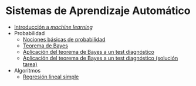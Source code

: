 # Sistemas de Aprendizaje Automático

- [Introducción a *machine learning*](./intro-ml.md)
- Probabilidad
  - [Nociones básicas de probabilidad](./probabilidad/probabilidad.md)
  - [Teorema de Bayes](./probabilidad/bayes.md)
  - [Aplicación del teorema de Bayes a un test diagnóstico](./probabilidad/bayes-test-diagnostico.md)
  - [Aplicación del teorema de Bayes a un test diagnóstico (solución tarea)](./probabilidad/solucion_tarea_cancer.md)
- Algoritmos
  - [Regresión lineal simple](./algoritmos/regresion_lineal_simple.ipynb)
